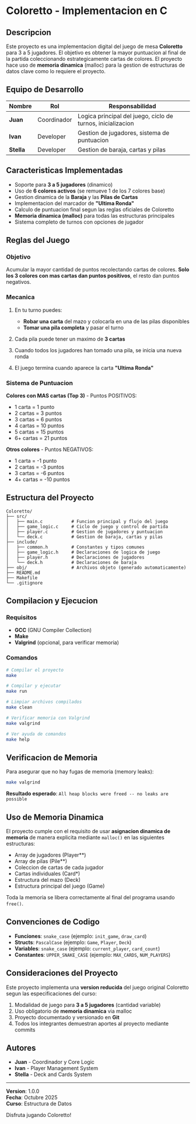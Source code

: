 # Coloretto - Implementacion en C

## Descripcion

Este proyecto es una implementacion digital del juego de mesa **Coloretto** para 3 a 5 jugadores. El objetivo es obtener la mayor puntuacion al final de la partida coleccionando estrategicamente cartas de colores. El proyecto hace uso de **memoria dinamica** (malloc) para la gestion de estructuras de datos clave como lo requiere el proyecto.

## Equipo de Desarrollo

| Nombre | Rol | Responsabilidad |
|--------|-----|-----------------|
| **Juan** | Coordinador | Logica principal del juego, ciclo de turnos, inicializacion |
| **Ivan** | Developer | Gestion de jugadores, sistema de puntuacion |
| **Stella** | Developer | Gestion de baraja, cartas y pilas |

## Caracteristicas Implementadas

- Soporte para **3 a 5 jugadores** (dinamico)
- Uso de **6 colores activos** (se remueve 1 de los 7 colores base)
- Gestion dinamica de la **Baraja** y las **Pilas de Cartas**
- Implementacion del marcador de **"Ultima Ronda"**
- Calculo de puntuacion final segun las reglas oficiales de Coloretto
- **Memoria dinamica (malloc)** para todas las estructuras principales
- Sistema completo de turnos con opciones de jugador

## Reglas del Juego

### Objetivo
Acumular la mayor cantidad de puntos recolectando cartas de colores. **Solo los 3 colores con mas cartas dan puntos positivos**, el resto dan puntos negativos.

### Mecanica
1. En tu turno puedes:
   - **Robar una carta** del mazo y colocarla en una de las pilas disponibles
   - **Tomar una pila completa** y pasar el turno

2. Cada pila puede tener un maximo de **3 cartas**

3. Cuando todos los jugadores han tomado una pila, se inicia una nueva ronda

4. El juego termina cuando aparece la carta **"Ultima Ronda"**

### Sistema de Puntuacion

**Colores con MAS cartas (Top 3)** - Puntos POSITIVOS:
- 1 carta = 1 punto
- 2 cartas = 3 puntos
- 3 cartas = 6 puntos
- 4 cartas = 10 puntos
- 5 cartas = 15 puntos
- 6+ cartas = 21 puntos

**Otros colores** - Puntos NEGATIVOS:
- 1 carta = -1 punto
- 2 cartas = -3 puntos
- 3 cartas = -6 puntos
- 4+ cartas = -10 puntos

## Estructura del Proyecto

```
Coloretto/
├── src/
│   ├── main.c           # Funcion principal y flujo del juego
│   ├── game_logic.c     # Ciclo de juego y control de partida
│   ├── player.c         # Gestion de jugadores y puntuacion
│   └── deck.c           # Gestion de baraja, cartas y pilas
├── include/
│   ├── common.h         # Constantes y tipos comunes
│   ├── game_logic.h     # Declaraciones de logica de juego
│   ├── player.h         # Declaraciones de jugadores
│   └── deck.h           # Declaraciones de baraja
├── obj/                 # Archivos objeto (generado automaticamente)
├── README.md
├── Makefile
└── .gitignore
```

## Compilacion y Ejecucion

### Requisitos
- **GCC** (GNU Compiler Collection)
- **Make**
- **Valgrind** (opcional, para verificar memoria)

### Comandos
```bash
# Compilar el proyecto
make

# Compilar y ejecutar
make run

# Limpiar archivos compilados
make clean

# Verificar memoria con Valgrind
make valgrind

# Ver ayuda de comandos
make help
```

## Verificacion de Memoria

Para asegurar que no hay fugas de memoria (memory leaks):

```bash
make valgrind
```

**Resultado esperado**: `All heap blocks were freed -- no leaks are possible`

## Uso de Memoria Dinamica

El proyecto cumple con el requisito de usar **asignacion dinamica de memoria** de manera explicita mediante `malloc()` en las siguientes estructuras:

- Array de jugadores (Player**)
- Array de pilas (Pile**)
- Coleccion de cartas de cada jugador
- Cartas individuales (Card*)
- Estructura del mazo (Deck)
- Estructura principal del juego (Game)

Toda la memoria se libera correctamente al final del programa usando `free()`.

## Convenciones de Codigo

- **Funciones**: `snake_case` (ejemplo: `init_game`, `draw_card`)
- **Structs**: `PascalCase` (ejemplo: `Game`, `Player`, `Deck`)
- **Variables**: `snake_case` (ejemplo: `current_player`, `card_count`)
- **Constantes**: `UPPER_SNAKE_CASE` (ejemplo: `MAX_CARDS`, `NUM_PLAYERS`)

## Consideraciones del Proyecto

Este proyecto implementa una **version reducida** del juego original Coloretto segun las especificaciones del curso:

1. Modalidad de juego para **3 a 5 jugadores** (cantidad variable)
2. Uso obligatorio de **memoria dinamica** via malloc
3. Proyecto documentado y versionado en **Git**
4. Todos los integrantes demuestran aportes al proyecto mediante commits

## Autores

- **Juan** - Coordinador y Core Logic
- **Ivan** - Player Management System
- **Stella** - Deck and Cards System

---

**Version**: 1.0.0  
**Fecha**: Octubre 2025  
**Curso**: Estructura de Datos

Disfruta jugando Coloretto!
